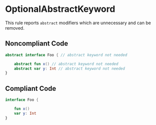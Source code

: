 # OptionalAbstractKeyword

This rule reports `abstract` modifiers which are unnecessary and can be removed.

## Noncompliant Code

```kotlin
abstract interface Foo { // abstract keyword not needed

    abstract fun x() // abstract keyword not needed
    abstract var y: Int // abstract keyword not needed
}
```
## Compliant Code

```kotlin
interface Foo {

    fun x()
    var y: Int
}
```
